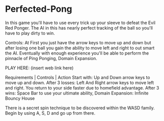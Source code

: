 # Perfected-Pong

In this game you'll have to use every trick up your sleeve to defeat the Evil Red Ponger. 
The AI in this has nearly perfect tracking of the ball so you'll have to play dirty to win.

Controls:
At First you just have the arrow keys to move up and down but after losing one ball you gain the ability to move left and right to out smart the AI. 
Eventually with enough experience you'll be able to perform the pinnacle of Ping Ponging, Domain Expansion.

PLAY HERE: (insert web link here)


Requirements | Controls | Action
Start with: Up and Down arrow keys to move up and down.
After 3 losses: Left And Right arrow keys to move left and right. You return to your side faster due to homefield advantage.
After 3 wins: Space Bar to use your ultimate ability, Domain Expansion: Infinite Bouncy House


There is a secret spin technique to be discovered within the WASD family.
Begin by using A, S, D and go up from there.
